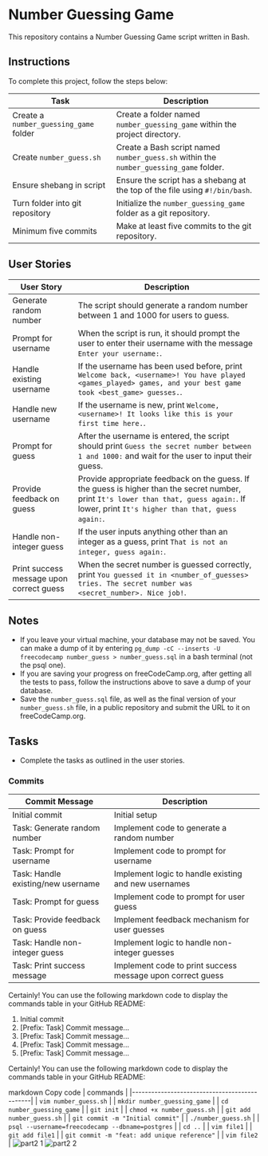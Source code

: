 # Number Guessing Game

This repository contains a Number Guessing Game script written in Bash.

## Instructions

To complete this project, follow the steps below:

| Task                                   | Description                                                                                         |
|----------------------------------------|-----------------------------------------------------------------------------------------------------|
| Create a `number_guessing_game` folder | Create a folder named `number_guessing_game` within the project directory.                         |
| Create `number_guess.sh`              | Create a Bash script named `number_guess.sh` within the `number_guessing_game` folder.              |
| Ensure shebang in script              | Ensure the script has a shebang at the top of the file using `#!/bin/bash`.                          |
| Turn folder into git repository       | Initialize the `number_guessing_game` folder as a git repository.                                    |
| Minimum five commits                  | Make at least five commits to the git repository.                                                   |

## User Stories

| User Story                                                               | Description                                                                                                                                                                 |
|--------------------------------------------------------------------------|-----------------------------------------------------------------------------------------------------------------------------------------------------------------------------|
| Generate random number                                                   | The script should generate a random number between 1 and 1000 for users to guess.                                                                                           |
| Prompt for username                                                      | When the script is run, it should prompt the user to enter their username with the message `Enter your username:`.                                                          |
| Handle existing username                                                 | If the username has been used before, print `Welcome back, <username>! You have played <games_played> games, and your best game took <best_game> guesses.`.              |
| Handle new username                                                      | If the username is new, print `Welcome, <username>! It looks like this is your first time here.`.                                                                          |
| Prompt for guess                                                         | After the username is entered, the script should print `Guess the secret number between 1 and 1000:` and wait for the user to input their guess.                          |
| Provide feedback on guess                                                | Provide appropriate feedback on the guess. If the guess is higher than the secret number, print `It's lower than that, guess again:`. If lower, print `It's higher than that, guess again:`. |
| Handle non-integer guess                                                 | If the user inputs anything other than an integer as a guess, print `That is not an integer, guess again:`.                                                                |
| Print success message upon correct guess                                  | When the secret number is guessed correctly, print `You guessed it in <number_of_guesses> tries. The secret number was <secret_number>. Nice job!`.                         |

## Notes

- If you leave your virtual machine, your database may not be saved. You can make a dump of it by entering `pg_dump -cC --inserts -U freecodecamp number_guess > number_guess.sql` in a bash terminal (not the psql one).
- If you are saving your progress on freeCodeCamp.org, after getting all the tests to pass, follow the instructions above to save a dump of your database.
- Save the `number_guess.sql` file, as well as the final version of your `number_guess.sh` file, in a public repository and submit the URL to it on freeCodeCamp.org.

## Tasks

- Complete the tasks as outlined in the user stories.

### Commits

| Commit Message     | Description      |
|--------------------|------------------|
| Initial commit     | Initial setup    |
| Task: Generate random number | Implement code to generate a random number |
| Task: Prompt for username | Implement code to prompt for username |
| Task: Handle existing/new username | Implement logic to handle existing and new usernames |
| Task: Prompt for guess | Implement code to prompt for user guess |
| Task: Provide feedback on guess | Implement feedback mechanism for user guesses |
| Task: Handle non-integer guess | Implement logic to handle non-integer guesses |
| Task: Print success message | Implement code to print success message upon correct guess |



Certainly! You can use the following markdown code to display the commands table in your GitHub README:




1. Initial commit
2. [Prefix: Task] Commit message...
3. [Prefix: Task] Commit message...
4. [Prefix: Task] Commit message...
5. [Prefix: Task] Commit message...

Certainly! You can use the following markdown code to display the commands table in your GitHub README:

markdown
Copy code
| commands                                     | 
|----------------------------------------------|
| `vim number_guess.sh`                        | 
| `mkdir number_guessing_game`                 | 
| `cd number_guessing_game`                    | 
| `git init`                                   | 
| `chmod +x number_guess.sh`                   | 
| `git add number_guess.sh`                    | 
| `git commit -m "Initial commit"`             | 
| `./number_guess.sh`                          | 
| `psql --username=freecodecamp --dbname=postgres` |
| `cd ..`                                      | 
| `vim file1`                                  | 
| `git add file1`                              | 
| `git commit -m "feat: add unique reference"` | 
| `vim file2`                                  |
![part2 1](https://github.com/nickefr/GitNumber-GuessingGame/assets/73330890/3a4fdfcd-78f6-4406-ab4f-f2db81429d8f)
![part2 2](https://github.com/nickefr/GitNumber-GuessingGame/assets/73330890/b1e5edd3-ffd4-4182-9ec6-21a639f56b9b)

